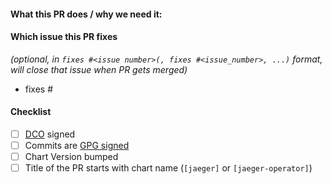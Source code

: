 #### What this PR does / why we need it:

#### Which issue this PR fixes

*(optional, in `fixes #<issue number>(, fixes #<issue_number>, ...)` format,
will close that issue when PR gets merged)*

- fixes #

#### Checklist

- [ ] [DCO](https://github.com/jaegertracing/helm-charts/blob/main/CONTRIBUTING.md#sign-off-your-work) signed
- [ ] Commits are [GPG signed](https://docs.github.com/en/github/authenticating-to-github/signing-commits)
- [ ] Chart Version bumped
- [ ] Title of the PR starts with chart name (`[jaeger]` or `[jaeger-operator]`)
